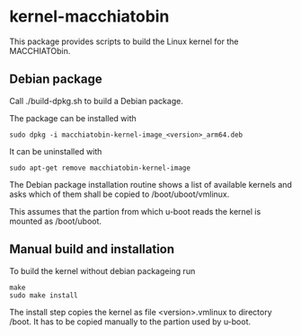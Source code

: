 <h1>kernel-macchiatobin</h1>

This package provides scripts to build the Linux kernel for the
MACCHIATObin.

<h2>Debian package</h2>

Call ./build-dpkg.sh to build a Debian package.

The package can be installed with

```
sudo dpkg -i macchiatobin-kernel-image_<version>_arm64.deb
```

It can be uninstalled with

```
sudo apt-get remove macchiatobin-kernel-image
```

The Debian package installation routine shows a list of available
kernels and asks which of them shall be copied to /boot/uboot/vmlinux.

This assumes that the partion from which u-boot reads the kernel is
mounted as /boot/uboot.

<h2>Manual build and installation</h2>

To build the kernel without debian packageing run

```
make
sudo make install
```

The install step copies the kernel as file &lt;version&gt;.vmlinux
to directory /boot. It has to be copied manually to the partion used by
u-boot.

